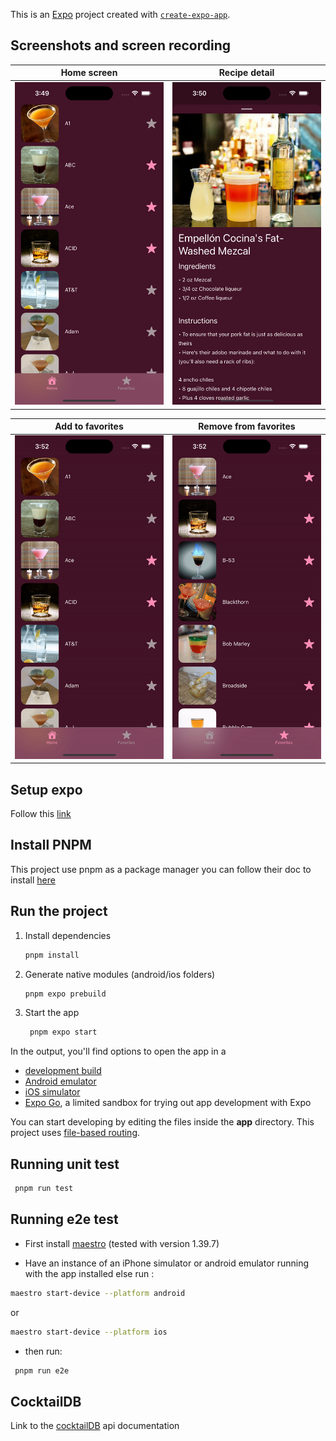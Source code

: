 This is an [Expo](https://expo.dev) project created with [`create-expo-app`](https://www.npmjs.com/package/create-expo-app).

## Screenshots and screen recording

| Home screen                                                  | Recipe detail                              |
| ------------------------------------------------------------ | ------------------------------------------ |
| ![Home screen with list of cocktail](./docs/Home_screen.png) | ![Recipe detail](./docs/Detail_screen.png) |

| Add to favorites                                     | Remove from favorites                                      |
| ---------------------------------------------------- | ---------------------------------------------------------- |
| ![Add to favorites gif](./docs/Add_to_favorites.gif) | ![Remove from favorites](./docs/Remove_from_favorites.gif) |

## Setup expo

Follow this [link](https://docs.expo.dev/get-started/set-up-your-environment/)

## Install PNPM

This project use pnpm as a package manager you can follow their doc to install [here](https://pnpm.io/installation)

## Run the project

1. Install dependencies

   ```bash
   pnpm install
   ```

2. Generate native modules (android/ios folders)

   ```bash
   pnpm expo prebuild
   ```

3. Start the app

   ```bash
    pnpm expo start
   ```

In the output, you'll find options to open the app in a

- [development build](https://docs.expo.dev/develop/development-builds/introduction/)
- [Android emulator](https://docs.expo.dev/get-started/set-up-your-environment/?platform=android&device=simulated)
- [iOS simulator](https://docs.expo.dev/get-started/set-up-your-environment/?platform=ios&device=simulated)
- [Expo Go](https://expo.dev/go), a limited sandbox for trying out app development with Expo

You can start developing by editing the files inside the **app** directory. This project uses [file-based routing](https://docs.expo.dev/router/introduction).

## Running unit test

```bash
 pnpm run test
```

## Running e2e test

- First install [maestro](https://maestro.mobile.dev/getting-started/installing-maestro) (tested with version 1.39.7)

- Have an instance of an iPhone simulator or android emulator running with the app installed else run :

```bash
maestro start-device --platform android
```

or

```bash
maestro start-device --platform ios
```

- then run:

```bash
 pnpm run e2e
```

## CocktailDB

Link to the [cocktailDB](https://www.thecocktaildb.com/api.php) api documentation
